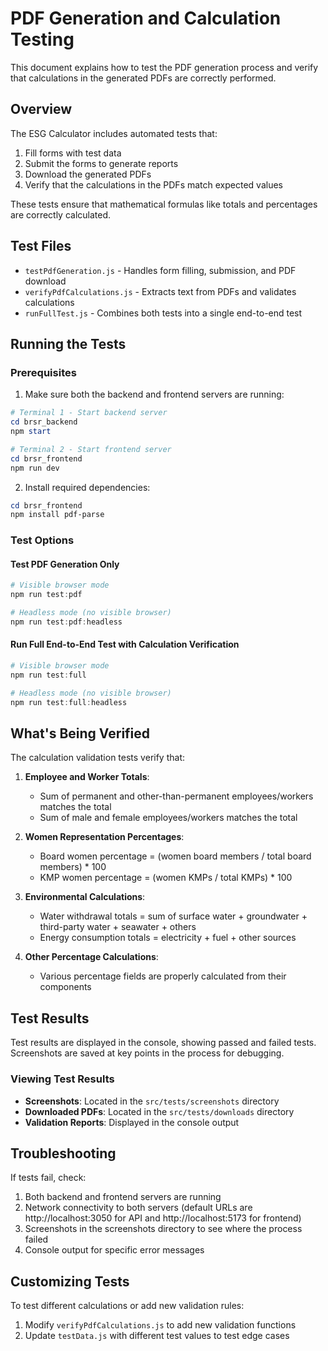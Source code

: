 # PDF Generation and Calculation Testing

This document explains how to test the PDF generation process and verify that calculations in the generated PDFs are correctly performed.

## Overview

The ESG Calculator includes automated tests that:

1. Fill forms with test data
2. Submit the forms to generate reports
3. Download the generated PDFs
4. Verify that the calculations in the PDFs match expected values

These tests ensure that mathematical formulas like totals and percentages are correctly calculated.

## Test Files

- `testPdfGeneration.js` - Handles form filling, submission, and PDF download
- `verifyPdfCalculations.js` - Extracts text from PDFs and validates calculations
- `runFullTest.js` - Combines both tests into a single end-to-end test

## Running the Tests

### Prerequisites

1. Make sure both the backend and frontend servers are running:

```powershell
# Terminal 1 - Start backend server
cd brsr_backend
npm start

# Terminal 2 - Start frontend server
cd brsr_frontend
npm run dev
```

2. Install required dependencies:

```powershell
cd brsr_frontend
npm install pdf-parse
```

### Test Options

#### Test PDF Generation Only

```powershell
# Visible browser mode
npm run test:pdf

# Headless mode (no visible browser)
npm run test:pdf:headless
```

#### Run Full End-to-End Test with Calculation Verification

```powershell
# Visible browser mode
npm run test:full

# Headless mode (no visible browser)
npm run test:full:headless
```

## What's Being Verified

The calculation validation tests verify that:

1. **Employee and Worker Totals**: 
   - Sum of permanent and other-than-permanent employees/workers matches the total
   - Sum of male and female employees/workers matches the total

2. **Women Representation Percentages**: 
   - Board women percentage = (women board members / total board members) * 100
   - KMP women percentage = (women KMPs / total KMPs) * 100

3. **Environmental Calculations**:
   - Water withdrawal totals = sum of surface water + groundwater + third-party water + seawater + others
   - Energy consumption totals = electricity + fuel + other sources

4. **Other Percentage Calculations**:
   - Various percentage fields are properly calculated from their components

## Test Results

Test results are displayed in the console, showing passed and failed tests. Screenshots are saved at key points in the process for debugging.

### Viewing Test Results

- **Screenshots**: Located in the `src/tests/screenshots` directory
- **Downloaded PDFs**: Located in the `src/tests/downloads` directory
- **Validation Reports**: Displayed in the console output

## Troubleshooting

If tests fail, check:

1. Both backend and frontend servers are running
2. Network connectivity to both servers (default URLs are http://localhost:3050 for API and http://localhost:5173 for frontend)
3. Screenshots in the screenshots directory to see where the process failed
4. Console output for specific error messages

## Customizing Tests

To test different calculations or add new validation rules:

1. Modify `verifyPdfCalculations.js` to add new validation functions
2. Update `testData.js` with different test values to test edge cases
